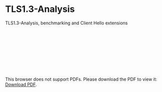 # TLS1.3-Analysis
TLS1.3-Analysis, benchmarking and Client Hello extensions
<object data="https://github.com/sohaib-ouzineb/TLS1.3-Analysis/blob/master/English_TLS1_3_presentation.pdf" type="application/pdf" width="700px" height="700px">
    <embed src="https://github.com/sohaib-ouzineb/TLS1.3-Analysis/blob/master/English_TLS1_3_presentation.pdf">
        <p>This browser does not support PDFs. Please download the PDF to view it: <a href="https://github.com/sohaib-ouzineb/TLS1.3-Analysis/blob/master/English_TLS1_3_presentation.pdf">Download PDF</a>.</p>
    </embed>
</object>
